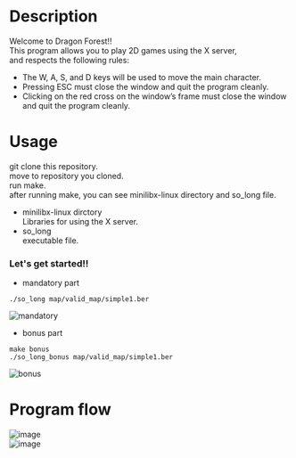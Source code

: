 # Description  
Welcome to Dragon Forest!!  
This program allows you to play 2D games using the X server,  
and respects the following rules:
- The W, A, S, and D keys will be used to move the main character.
- Pressing ESC must close the window and quit the program cleanly.
- Clicking on the red cross on the window’s frame must close the window and quit the program cleanly.
# Usage  
git clone this repository.  
move to repository you cloned.  
run make.  
after running make, you can see minilibx-linux directory and so_long file.  
- minilibx-linux dirctory  
Libraries for using the X server.
- so_long  
executable file.  

### Let's get started!!  
- mandatory part
```
./so_long map/valid_map/simple1.ber
```
![mandatory](https://user-images.githubusercontent.com/77039327/128588345-b624a1e8-667e-4399-b407-2ad5f2b293fe.gif)

- bonus part  
```
make bonus
./so_long_bonus map/valid_map/simple1.ber
```
![bonus](https://user-images.githubusercontent.com/77039327/128588424-8eb6075e-e26d-4797-a8c2-4fa8d264130a.gif)

# Program flow  
  
![image](https://user-images.githubusercontent.com/77039327/128588871-ade6f5e0-e7aa-4af4-a3e4-a968a801f21a.png)  
![image](https://user-images.githubusercontent.com/77039327/128588901-c31aae04-1d54-47a5-bdb6-e5443f2a9d35.png)


